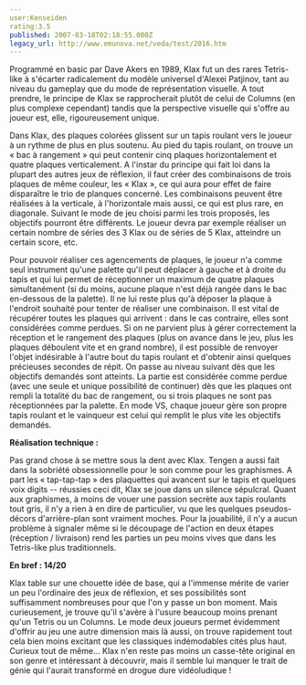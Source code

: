 ```yaml
---
user:Kenseiden
rating:3.5
published: 2007-03-18T02:18:55.000Z
legacy_url: http://www.emunova.net/veda/test/2016.htm
---
```

Programmé en basic par Dave Akers en 1989, Klax fut un des rares Tetris-like à s'écarter radicalement du modèle universel d'Alexei Patjinov, tant au niveau du gameplay que du mode de représentation visuelle. A tout prendre, le principe de Klax se rapprocherait plutôt de celui de Columns (en plus complexe cependant) tandis que la perspective visuelle qui s'offre au joueur est, elle, rigoureusement unique.  

  

Dans Klax, des plaques colorées glissent sur un tapis roulant vers le joueur à un rythme de plus en plus soutenu. Au pied du tapis roulant, on trouve un « bac à rangement » qui peut contenir cinq plaques horizontalement et quatre plaques verticalement. A l'instar du principe qui fait loi dans la plupart des autres jeux de réflexion, il faut créer des combinaisons de trois plaques de même couleur, les « Klax », ce qui aura pour effet de faire disparaître le trio de planques concerné. Les combinaisons peuvent être réalisées à la verticale, à l'horizontale mais aussi, ce qui est plus rare, en diagonale. Suivant le mode de jeu choisi parmi les trois proposés, les objectifs pourront être différents. Le joueur devra par exemple réaliser un certain nombre de séries des 3 Klax ou de séries de 5 Klax, atteindre un certain score, etc.  

  

Pour pouvoir réaliser ces agencements de plaques, le joueur n'a comme seul instrument qu'une palette qu'il peut déplacer à gauche et à droite du tapis et qui lui permet de réceptionner un maximum de quatre plaques simultanément (si du moins, aucune plaque n'est déjà rangée dans le bac en-dessous de la palette). Il ne lui reste plus qu'à déposer la plaque à l'endroit souhaité pour tenter de réaliser une combinaison. Il est vital de récupérer toutes les plaques qui arrivent : dans le cas contraire, elles sont considérées comme perdues. Si on ne parvient plus à gérer correctement la réception et le rangement des plaques (plus on avance dans le jeu, plus les plaques déboulent vite et en grand nombre), il est possible de renvoyer l'objet indésirable à l'autre bout du tapis roulant et d'obtenir ainsi quelques précieuses secondes de répit. On passe au niveau suivant dès que les objectifs demandés sont atteints. La partie est considérée comme perdue (avec une seule et unique possibilité de continuer) dès que les plaques ont rempli la totalité du bac de rangement, ou si trois plaques ne sont pas réceptionnées par la palette. En mode VS, chaque joueur gère son propre tapis roulant et le vainqueur est celui qui remplit le plus vite les objectifs demandés.  

  

**Réalisation technique :**  

Pas grand chose à se mettre sous la dent avec Klax. Tengen a aussi fait dans la sobriété obsessionnelle pour le son comme pour les graphismes. A part les « tap-tap-tap » des plaquettes qui avancent sur le tapis et quelques voix digits -- réussies ceci dit, Klax se joue dans un silence sépulcral. Quant aux graphismes, à moins de vouer une passion secrète aux tapis roulants tout gris, il n'y a rien à en dire de particulier, vu que les quelques pseudos-décors d'arrière-plan sont vraiment moches. Pour la jouabilité, il n'y a aucun problème à signaler même si le découpage de l'action en deux étapes (réception / livraison) rend les parties un peu moins vives que dans les Tetris-like plus traditionnels.  

  

**En bref : 14/20**  

Klax table sur une chouette idée de base, qui a l'immense mérite de varier un peu l'ordinaire des jeux de réflexion, et ses possibilités sont suffisamment nombreuses pour que l'on y passe un bon moment. Mais curieusement, je trouve qu'il s'avère à l'usure beaucoup moins prenant qu'un Tetris ou un Columns. Le mode deux joueurs permet évidemment d'offrir au jeu une autre dimension mais là aussi, on trouve rapidement tout cela bien moins excitant que les classiques indémodables cités plus haut. Curieux tout de même... Klax n'en reste pas moins un casse-tête original en son genre et intéressant à découvrir, mais il semble lui manquer le trait de génie qui l'aurait transformé en drogue dure vidéoludique !